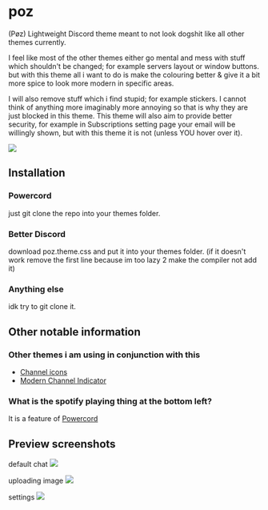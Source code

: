 # poz
(Pøz) Lightweight Discord theme meant to not look dogshit like all other themes currently.

I feel like most of the other themes either go mental and mess with stuff which shouldn't be changed; for example servers layout or window buttons. 
but with this theme all i want to do is make the colouring better & give it a bit more spice to look more modern in specific areas.

I will also remove stuff which i find stupid; for example stickers. I cannot think of anything more imaginably more annoying so that is why they are just blocked in this theme.
This theme will also aim to provide better security, for example in Subscriptions setting page your email will be willingly shown, but with this theme it is not (unless YOU hover over it).

![](https://i.imgur.com/I5jmU48.png)

## Installation
### Powercord
just git clone the repo into your themes folder.

### Better Discord
download poz.theme.css and put it into your themes folder. (if it doesn't work remove the first line because im too lazy 2 make the compiler not add it)

### Anything else
idk try to git clone it.

## Other notable information

### Other themes i am using in conjunction with this
 * [Channel icons](https://github.com/v-briese/Channel-Icons)
 * [Modern Channel Indicator](https://github.com/Discord-Theme-Addons/modern-channel-indicators)
### What is the spotify playing thing at the bottom left?
It is a feature of [Powercord](https://powercord.dev)

## Preview screenshots
default chat
![](https://i.imgur.com/7XKwP9L.png)

uploading image
![](https://i.imgur.com/nluqPYp.png)

settings
![](https://i.imgur.com/ecuQjA6.png)
